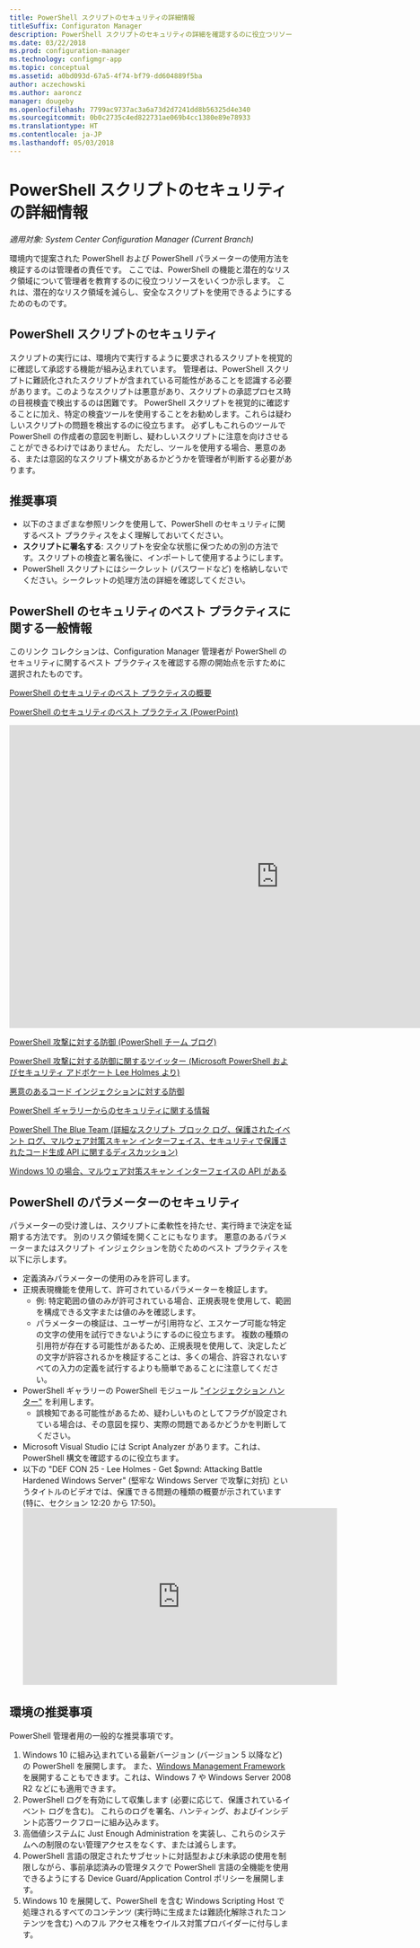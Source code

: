 ```yaml
---
title: PowerShell スクリプトのセキュリティの詳細情報
titleSuffix: Configuraton Manager
description: PowerShell スクリプトのセキュリティの詳細を確認するのに役立つリソースです。
ms.date: 03/22/2018
ms.prod: configuration-manager
ms.technology: configmgr-app
ms.topic: conceptual
ms.assetid: a0bd093d-67a5-4f74-bf79-dd604889f5ba
author: aczechowski
ms.author: aaroncz
manager: dougeby
ms.openlocfilehash: 7799ac9737ac3a6a73d2d7241dd8b56325d4e340
ms.sourcegitcommit: 0b0c2735c4ed822731ae069b4cc1380e89e78933
ms.translationtype: HT
ms.contentlocale: ja-JP
ms.lasthandoff: 05/03/2018
---
```

# <a name="learn-more-about-powershell-script-security"></a>PowerShell スクリプトのセキュリティの詳細情報

*適用対象: System Center Configuration Manager (Current Branch)*

環境内で提案された PowerShell および PowerShell パラメーターの使用方法を検証するのは管理者の責任です。 ここでは、PowerShell の機能と潜在的なリスク領域について管理者を教育するのに役立つリソースをいくつか示します。 これは、潜在的なリスク領域を減らし、安全なスクリプトを使用できるようにするためのものです。

## <a name="powershell-script-security"></a>PowerShell スクリプトのセキュリティ
スクリプトの実行には、環境内で実行するように要求されるスクリプトを視覚的に確認して承認する機能が組み込まれています。 管理者は、PowerShell スクリプトに難読化されたスクリプトが含まれている可能性があることを認識する必要があります。このようなスクリプトは悪意があり、スクリプトの承認プロセス時の目視検査で検出するのは困難です。 PowerShell スクリプトを視覚的に確認することに加え、特定の検査ツールを使用することをお勧めします。これらは疑わしいスクリプトの問題を検出するのに役立ちます。 必ずしもこれらのツールで PowerShell の作成者の意図を判断し、疑わしいスクリプトに注意を向けさせることができるわけではありません。 ただし、ツールを使用する場合、悪意のある、または意図的なスクリプト構文があるかどうかを管理者が判断する必要があります。

## <a name="recommendations"></a>推奨事項
- 以下のさまざまな参照リンクを使用して、PowerShell のセキュリティに関するベスト プラクティスをよく理解しておいてください。
- **スクリプトに署名する**: スクリプトを安全な状態に保つための別の方法です。スクリプトの検査と署名後に、インポートして使用するようにします。
- PowerShell スクリプトにはシークレット (パスワードなど) を格納しないでください。シークレットの処理方法の詳細を確認してください。


## <a name="general-information-about-powershell-security-best-practices"></a>PowerShell のセキュリティのベスト プラクティスに関する一般情報

このリンク コレクションは、Configuration Manager 管理者が PowerShell のセキュリティに関するベスト プラクティスを確認する際の開始点を示すために選択されたものです。  

[PowerShell のセキュリティのベスト プラクティスの概要](https://blogs.msdn.microsoft.com/powershell/2013/12/16/powershell-security-best-practices/ )

[PowerShell のセキュリティのベスト プラクティス (PowerPoint)](https://msdnshared.blob.core.windows.net/media/MSDNBlogsFS/prod.evol.blogs.msdn.com/CommunityServer.Blogs.Components.WeblogFiles/00/00/00/63/74/metablogapi/1055.PowerShell-Security-Best-Practices_3CA24C32.pptx)

<iframe src="https://channel9.msdn.com/Events/Blue-Hat-Security-Briefings/BlueHat-Security-Briefings-Fall-2013-Sessions/PowerShell-Best-Practices/player" width="960" height="540" allowFullScreen frameBorder="0"></iframe>

[PowerShell 攻撃に対する防御 (PowerShell チーム ブログ)](https://blogs.msdn.microsoft.com/powershell/2017/10/23/defending-against-powershell-attacks/)

[PowerShell 攻撃に対する防御に関するツイッター (Microsoft PowerShell およびセキュリティ アドボケート Lee Holmes より)](https://twitter.com/Lee_Holmes/status/922462821081694208)

[悪意のあるコード インジェクションに対する防御](https://blogs.msdn.microsoft.com/powershell/2006/11/22/protecting-against-malicious-code-injection/)

[PowerShell ギャラリーからのセキュリティに関する情報](https://blogs.msdn.microsoft.com/powershell/2015/08/06/powershell-gallery-new-security-scan/)

[PowerShell The Blue Team (詳細なスクリプト ブロック ログ、保護されたイベント ログ、マルウェア対策スキャン インターフェイス、セキュリティで保護されたコード生成 API に関するディスカッション)](https://blogs.msdn.microsoft.com/powershell/2015/06/09/powershell-the-blue-team/)

[Windows 10 の場合、マルウェア対策スキャン インターフェイスの API がある](https://cloudblogs.microsoft.com/microsoftsecure/2015/06/09/windows-10-to-offer-application-developers-new-malware-defenses/?source=mmpc)

## <a name="powershell-parameters-security"></a>PowerShell のパラメーターのセキュリティ
パラメーターの受け渡しは、スクリプトに柔軟性を持たせ、実行時まで決定を延期する方法です。 別のリスク領域を開くことにもなります。 悪意のあるパラメーターまたはスクリプト インジェクションを防ぐためのベスト プラクティスを以下に示します。

- 定義済みパラメーターの使用のみを許可します。
- 正規表現機能を使用して、許可されているパラメーターを検証します。
    - 例: 特定範囲の値のみが許可されている場合、正規表現を使用して、範囲を構成できる文字または値のみを確認します。
    - パラメーターの検証は、ユーザーが引用符など、エスケープ可能な特定の文字の使用を試行できないようにするのに役立ちます。 複数の種類の引用符が存在する可能性があるため、正規表現を使用して、決定したどの文字が許容されるかを検証することは、多くの場合、許容されないすべての入力の定義を試行するよりも簡単であることに注意してください。
- PowerShell ギャラリーの PowerShell モジュール ["インジェクション ハンター"](https://www.powershellgallery.com/packages/InjectionHunter/1.0.0) を利用します。
    - 誤検知である可能性があるため、疑わしいものとしてフラグが設定されている場合は、その意図を探り、実際の問題であるかどうかを判断してください。 
- Microsoft Visual Studio には Script Analyzer があります。これは、PowerShell 構文を確認するのに役立ちます。
- 以下の "DEF CON 25 - Lee Holmes - Get $pwnd: Attacking Battle Hardened Windows Server" (堅牢な Windows Server で攻撃に対抗) というタイトルのビデオでは、保護できる問題の種類の概要が示されています (特に、セクション 12:20 から 17:50)。    <iframe width="560" height="315" src="https://www.youtube.com/embed/ahxMOAAani8" frameborder="0" allow="autoplay; encrypted-media" allowfullscreen></iframe>

## <a name="environment-recommendations"></a>環境の推奨事項
PowerShell 管理者用の一般的な推奨事項です。
1. Windows 10 に組み込まれている最新バージョン (バージョン 5 以降など) の PowerShell を展開します。 また、[Windows Management Framework](https://www.microsoft.com/en-us/download/details.aspx?id=54616) を展開することもできます。これは、Windows 7 や Windows Server 2008 R2 などにも適用できます。 
2. PowerShell ログを有効にして収集します (必要に応じて、保護されているイベント ログを含む)。 これらのログを署名、ハンティング、およびインシデント応答ワークフローに組み込みます。
3. 高価値システムに Just Enough Administration を実装し、これらのシステムへの制限のない管理アクセスをなくす、または減らします。
4. PowerShell 言語の限定されたサブセットに対話型および未承認の使用を制限しながら、事前承認済みの管理タスクで PowerShell 言語の全機能を使用できるようにする Device Guard/Application Control ポリシーを展開します。
5. Windows 10 を展開して、PowerShell を含む Windows Scripting Host で処理されるすべてのコンテンツ (実行時に生成または難読化解除されたコンテンツを含む) へのフル アクセス権をウイルス対策プロバイダーに付与します。